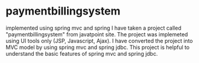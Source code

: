 # paymentbillingsystem
implemented using spring mvc and spring
I have taken a project called "paymentbillingsystem" from javatpoint site. The project was implemeted using UI tools only (JSP, Javascript, Ajax).
I have converted the project into MVC model by using spring mvc and spring jdbc.
This project is helpful to understand the basic features of spring mvc and spring jdbc.
